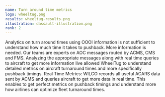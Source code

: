 ```yaml
---
name: Turn around time metrics
logo: wheeltug.png
results: wheeltug-results.png
illustration: dassault-illustration.png
rank: 2
---
```

Analytics on turn around times using OOOI information is not sufficient to understand how much time it takes to pushback. <!--break--> More information is needed. Our teams are experts on AOC messages routed by ACMS, CMS and FMS. Analyzing the appropriate messages along with real time queries to aircraft to get more information live allowed WheelTug to understand detailed metrics on aircraft turnaround times and more specifically pushback timings. Real Time Metrics: WILCO records all useful ACARS data sent by ACMS and queries aircraft to get more data in real time. This enables to get perfect metrics on pushback timings and understand more how airlines can optimize fleet turnaround times.
